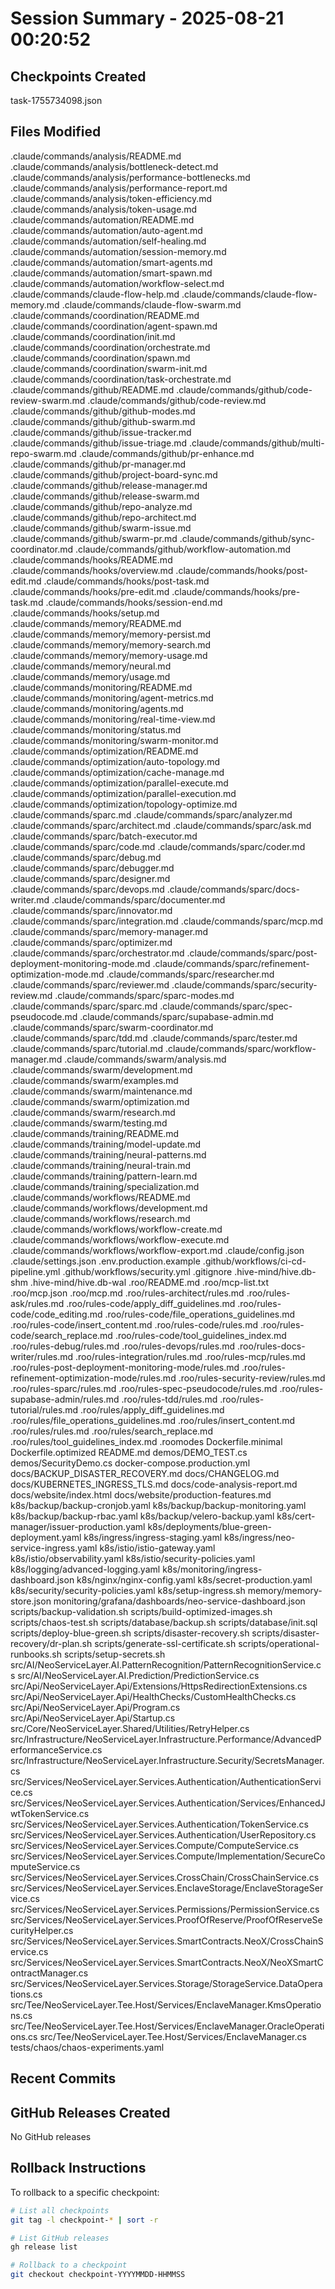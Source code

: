 # Session Summary - 2025-08-21 00:20:52

## Checkpoints Created
task-1755734098.json

## Files Modified
.claude/commands/analysis/README.md
.claude/commands/analysis/bottleneck-detect.md
.claude/commands/analysis/performance-bottlenecks.md
.claude/commands/analysis/performance-report.md
.claude/commands/analysis/token-efficiency.md
.claude/commands/analysis/token-usage.md
.claude/commands/automation/README.md
.claude/commands/automation/auto-agent.md
.claude/commands/automation/self-healing.md
.claude/commands/automation/session-memory.md
.claude/commands/automation/smart-agents.md
.claude/commands/automation/smart-spawn.md
.claude/commands/automation/workflow-select.md
.claude/commands/claude-flow-help.md
.claude/commands/claude-flow-memory.md
.claude/commands/claude-flow-swarm.md
.claude/commands/coordination/README.md
.claude/commands/coordination/agent-spawn.md
.claude/commands/coordination/init.md
.claude/commands/coordination/orchestrate.md
.claude/commands/coordination/spawn.md
.claude/commands/coordination/swarm-init.md
.claude/commands/coordination/task-orchestrate.md
.claude/commands/github/README.md
.claude/commands/github/code-review-swarm.md
.claude/commands/github/code-review.md
.claude/commands/github/github-modes.md
.claude/commands/github/github-swarm.md
.claude/commands/github/issue-tracker.md
.claude/commands/github/issue-triage.md
.claude/commands/github/multi-repo-swarm.md
.claude/commands/github/pr-enhance.md
.claude/commands/github/pr-manager.md
.claude/commands/github/project-board-sync.md
.claude/commands/github/release-manager.md
.claude/commands/github/release-swarm.md
.claude/commands/github/repo-analyze.md
.claude/commands/github/repo-architect.md
.claude/commands/github/swarm-issue.md
.claude/commands/github/swarm-pr.md
.claude/commands/github/sync-coordinator.md
.claude/commands/github/workflow-automation.md
.claude/commands/hooks/README.md
.claude/commands/hooks/overview.md
.claude/commands/hooks/post-edit.md
.claude/commands/hooks/post-task.md
.claude/commands/hooks/pre-edit.md
.claude/commands/hooks/pre-task.md
.claude/commands/hooks/session-end.md
.claude/commands/hooks/setup.md
.claude/commands/memory/README.md
.claude/commands/memory/memory-persist.md
.claude/commands/memory/memory-search.md
.claude/commands/memory/memory-usage.md
.claude/commands/memory/neural.md
.claude/commands/memory/usage.md
.claude/commands/monitoring/README.md
.claude/commands/monitoring/agent-metrics.md
.claude/commands/monitoring/agents.md
.claude/commands/monitoring/real-time-view.md
.claude/commands/monitoring/status.md
.claude/commands/monitoring/swarm-monitor.md
.claude/commands/optimization/README.md
.claude/commands/optimization/auto-topology.md
.claude/commands/optimization/cache-manage.md
.claude/commands/optimization/parallel-execute.md
.claude/commands/optimization/parallel-execution.md
.claude/commands/optimization/topology-optimize.md
.claude/commands/sparc.md
.claude/commands/sparc/analyzer.md
.claude/commands/sparc/architect.md
.claude/commands/sparc/ask.md
.claude/commands/sparc/batch-executor.md
.claude/commands/sparc/code.md
.claude/commands/sparc/coder.md
.claude/commands/sparc/debug.md
.claude/commands/sparc/debugger.md
.claude/commands/sparc/designer.md
.claude/commands/sparc/devops.md
.claude/commands/sparc/docs-writer.md
.claude/commands/sparc/documenter.md
.claude/commands/sparc/innovator.md
.claude/commands/sparc/integration.md
.claude/commands/sparc/mcp.md
.claude/commands/sparc/memory-manager.md
.claude/commands/sparc/optimizer.md
.claude/commands/sparc/orchestrator.md
.claude/commands/sparc/post-deployment-monitoring-mode.md
.claude/commands/sparc/refinement-optimization-mode.md
.claude/commands/sparc/researcher.md
.claude/commands/sparc/reviewer.md
.claude/commands/sparc/security-review.md
.claude/commands/sparc/sparc-modes.md
.claude/commands/sparc/sparc.md
.claude/commands/sparc/spec-pseudocode.md
.claude/commands/sparc/supabase-admin.md
.claude/commands/sparc/swarm-coordinator.md
.claude/commands/sparc/tdd.md
.claude/commands/sparc/tester.md
.claude/commands/sparc/tutorial.md
.claude/commands/sparc/workflow-manager.md
.claude/commands/swarm/analysis.md
.claude/commands/swarm/development.md
.claude/commands/swarm/examples.md
.claude/commands/swarm/maintenance.md
.claude/commands/swarm/optimization.md
.claude/commands/swarm/research.md
.claude/commands/swarm/testing.md
.claude/commands/training/README.md
.claude/commands/training/model-update.md
.claude/commands/training/neural-patterns.md
.claude/commands/training/neural-train.md
.claude/commands/training/pattern-learn.md
.claude/commands/training/specialization.md
.claude/commands/workflows/README.md
.claude/commands/workflows/development.md
.claude/commands/workflows/research.md
.claude/commands/workflows/workflow-create.md
.claude/commands/workflows/workflow-execute.md
.claude/commands/workflows/workflow-export.md
.claude/config.json
.claude/settings.json
.env.production.example
.github/workflows/ci-cd-pipeline.yml
.github/workflows/security.yml
.gitignore
.hive-mind/hive.db-shm
.hive-mind/hive.db-wal
.roo/README.md
.roo/mcp-list.txt
.roo/mcp.json
.roo/mcp.md
.roo/rules-architect/rules.md
.roo/rules-ask/rules.md
.roo/rules-code/apply_diff_guidelines.md
.roo/rules-code/code_editing.md
.roo/rules-code/file_operations_guidelines.md
.roo/rules-code/insert_content.md
.roo/rules-code/rules.md
.roo/rules-code/search_replace.md
.roo/rules-code/tool_guidelines_index.md
.roo/rules-debug/rules.md
.roo/rules-devops/rules.md
.roo/rules-docs-writer/rules.md
.roo/rules-integration/rules.md
.roo/rules-mcp/rules.md
.roo/rules-post-deployment-monitoring-mode/rules.md
.roo/rules-refinement-optimization-mode/rules.md
.roo/rules-security-review/rules.md
.roo/rules-sparc/rules.md
.roo/rules-spec-pseudocode/rules.md
.roo/rules-supabase-admin/rules.md
.roo/rules-tdd/rules.md
.roo/rules-tutorial/rules.md
.roo/rules/apply_diff_guidelines.md
.roo/rules/file_operations_guidelines.md
.roo/rules/insert_content.md
.roo/rules/rules.md
.roo/rules/search_replace.md
.roo/rules/tool_guidelines_index.md
.roomodes
Dockerfile.minimal
Dockerfile.optimized
README.md
demos/DEMO_TEST.cs
demos/SecurityDemo.cs
docker-compose.production.yml
docs/BACKUP_DISASTER_RECOVERY.md
docs/CHANGELOG.md
docs/KUBERNETES_INGRESS_TLS.md
docs/code-analysis-report.md
docs/website/index.html
docs/website/production-features.md
k8s/backup/backup-cronjob.yaml
k8s/backup/backup-monitoring.yaml
k8s/backup/backup-rbac.yaml
k8s/backup/velero-backup.yaml
k8s/cert-manager/issuer-production.yaml
k8s/deployments/blue-green-deployment.yaml
k8s/ingress/ingress-staging.yaml
k8s/ingress/neo-service-ingress.yaml
k8s/istio/istio-gateway.yaml
k8s/istio/observability.yaml
k8s/istio/security-policies.yaml
k8s/logging/advanced-logging.yaml
k8s/monitoring/ingress-dashboard.json
k8s/nginx/nginx-config.yaml
k8s/secret-production.yaml
k8s/security/security-policies.yaml
k8s/setup-ingress.sh
memory/memory-store.json
monitoring/grafana/dashboards/neo-service-dashboard.json
scripts/backup-validation.sh
scripts/build-optimized-images.sh
scripts/chaos-test.sh
scripts/database/backup.sh
scripts/database/init.sql
scripts/deploy-blue-green.sh
scripts/disaster-recovery.sh
scripts/disaster-recovery/dr-plan.sh
scripts/generate-ssl-certificate.sh
scripts/operational-runbooks.sh
scripts/setup-secrets.sh
src/AI/NeoServiceLayer.AI.PatternRecognition/PatternRecognitionService.cs
src/AI/NeoServiceLayer.AI.Prediction/PredictionService.cs
src/Api/NeoServiceLayer.Api/Extensions/HttpsRedirectionExtensions.cs
src/Api/NeoServiceLayer.Api/HealthChecks/CustomHealthChecks.cs
src/Api/NeoServiceLayer.Api/Program.cs
src/Api/NeoServiceLayer.Api/Startup.cs
src/Core/NeoServiceLayer.Shared/Utilities/RetryHelper.cs
src/Infrastructure/NeoServiceLayer.Infrastructure.Performance/AdvancedPerformanceService.cs
src/Infrastructure/NeoServiceLayer.Infrastructure.Security/SecretsManager.cs
src/Services/NeoServiceLayer.Services.Authentication/AuthenticationService.cs
src/Services/NeoServiceLayer.Services.Authentication/Services/EnhancedJwtTokenService.cs
src/Services/NeoServiceLayer.Services.Authentication/TokenService.cs
src/Services/NeoServiceLayer.Services.Authentication/UserRepository.cs
src/Services/NeoServiceLayer.Services.Compute/ComputeService.cs
src/Services/NeoServiceLayer.Services.Compute/Implementation/SecureComputeService.cs
src/Services/NeoServiceLayer.Services.CrossChain/CrossChainService.cs
src/Services/NeoServiceLayer.Services.EnclaveStorage/EnclaveStorageService.cs
src/Services/NeoServiceLayer.Services.Permissions/PermissionService.cs
src/Services/NeoServiceLayer.Services.ProofOfReserve/ProofOfReserveSecurityHelper.cs
src/Services/NeoServiceLayer.Services.SmartContracts.NeoX/CrossChainService.cs
src/Services/NeoServiceLayer.Services.SmartContracts.NeoX/NeoXSmartContractManager.cs
src/Services/NeoServiceLayer.Services.Storage/StorageService.DataOperations.cs
src/Tee/NeoServiceLayer.Tee.Host/Services/EnclaveManager.KmsOperations.cs
src/Tee/NeoServiceLayer.Tee.Host/Services/EnclaveManager.OracleOperations.cs
src/Tee/NeoServiceLayer.Tee.Host/Services/EnclaveManager.cs
tests/chaos/chaos-experiments.yaml

## Recent Commits


## GitHub Releases Created
No GitHub releases

## Rollback Instructions
To rollback to a specific checkpoint:
```bash
# List all checkpoints
git tag -l checkpoint-* | sort -r

# List GitHub releases
gh release list

# Rollback to a checkpoint
git checkout checkpoint-YYYYMMDD-HHMMSS
```
